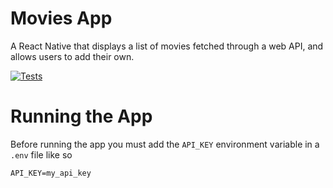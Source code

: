 # Movies App

A React Native that displays a list of movies fetched through a web API, and allows users to add their own.

[![Tests](https://github.com/a7med-mahmoud/movies-app/actions/workflows/test.yml/badge.svg)](https://github.com/a7med-mahmoud/movies-app/actions/workflows/test.yml)

# Running the App

Before running the app you must add the `API_KEY` environment variable in a `.env` file like so

```
API_KEY=my_api_key
```
